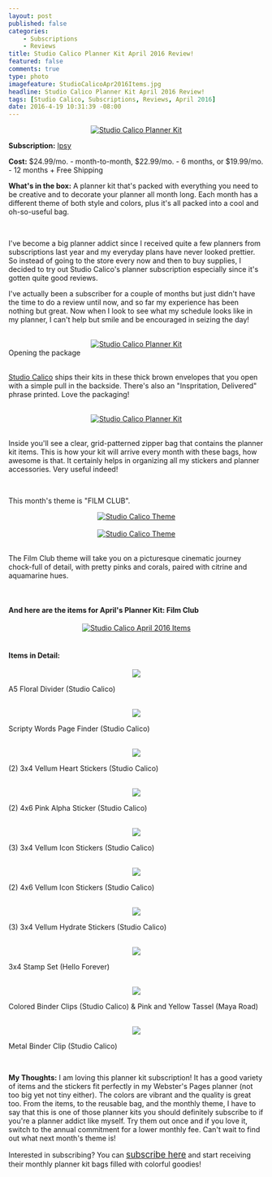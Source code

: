 ```yaml
---
layout: post
published: false
categories: 
    - Subscriptions
    - Reviews
title: Studio Calico Planner Kit April 2016 Review!
featured: false
comments: true
type: photo
imagefeature: StudioCalicoApr2016Items.jpg
headline: Studio Calico Planner Kit April 2016 Review!
tags: [Studio Calico, Subscriptions, Reviews, April 2016]
date: 2016-4-19 10:31:39 -08:00
---
```


<center><a href="http://www.studiocalico.com/kits/film-club/planner-kit/subscribe" target="_blank">
<img src="/images/StudioCalicoApr2016Package.jpg" border="0" style="border:none;max-width:100%;" alt="Studio Calico Planner Kit" />
</a></center>

<p><b>Subscription:</b> <a href="https://www.ipsy.com/new?refer=uns8d" target="_blank">Ipsy</a></p>
<p><b>Cost:</b> $24.99/mo. - month-to-month, $22.99/mo. - 6 months, or $19.99/mo. - 12 months + Free Shipping</p>
<p><b>What's in the box:</b> A planner kit that's packed with everything you need to be creative and to decorate your planner all month long. Each month has a different theme of both style and colors, plus it's all packed into a cool and oh-so-useful bag.</p>

<br>

<p>I've become a big planner addict since I received quite a few planners from subscriptions last year and my everyday plans have never looked prettier. So instead of going to the store every now and then to buy supplies, I decided to try out Studio Calico's planner subscription especially since it's gotten quite good reviews.</p>

<p>I've actually been a subscriber for a couple of months but just didn't have the time to do a review until now, and so far my experience has been nothing but great. Now when I look to see what my schedule looks like in my planner, I can't help but smile and be encouraged in seizing the day!</p>

<br>

<center><a href="http://www.studiocalico.com/kits/film-club/planner-kit/subscribe" target="_blank">
<img src="/images/StudioCalicoApr2016Package2.jpg" border="0" style="border:none;max-width:100%;" alt="Studio Calico Planner Kit" />
</a></center>
<figcaption>Opening the package</figcaption>

<br>

<p><a href="http://www.studiocalico.com/kits/film-club/planner-kit/subscribe" target="_blank">Studio Calico</a> ships their kits in these thick brown envelopes that you open with a simple pull in the backside. There's also an "Inspritation, Delivered" phrase printed. Love the packaging!</p>

<br>

<center><a href="http://www.studiocalico.com/kits/film-club/planner-kit/subscribe" target="_blank">
<img src="/images/StudioCalicoApr2016OpenPackage.jpg" border="0" style="border:none;max-width:100%;" alt="Studio Calico Planner Kit" />
</a></center>

<br>

<p>Inside you'll see a clear, grid-patterned zipper bag that contains the planner kit items. This is how your kit will arrive every month with these bags, how awesome is that. It certainly helps in organizing all my stickers and planner accessories. Very useful indeed!</p>

<br>

<p>This month's theme is "FILM CLUB".<p>

<center><a href="http://www.studiocalico.com/kits/film-club/planner-kit/subscribe" target="_blank">
<img src="/images/StudioCalicoApr2016Info.jpg" border="0" style="border:none;max-width:100%;" alt="Studio Calico Theme" />
</a></center>

<br>

<center><a href="http://www.studiocalico.com/kits/film-club/planner-kit/subscribe" target="_blank">
<img src="/images/StudioCalicoApr2016Info2.jpg" border="0" style="border:none;max-width:100%;" alt="Studio Calico Theme" />
</a></center>

<br>

<p>The Film Club theme will take you on a picturesque cinematic journey chock-full of detail, with pretty pinks and corals, paired with citrine and aquamarine hues.</p>

<br>

<H4> And here are the items for April's Planner Kit: Film Club</H4>

<center><a href="http://www.studiocalico.com/kits/film-club/planner-kit/subscribe" target="_blank">
<img src="/images/StudioCalicoApr2016Items.jpg" border="0" style="border:none;max-width:100%;" alt="Studio Calico April 2016 Items" />
</a></center>

<br>

<H4> Items in Detail:</H4>

<center><a href="http://www.studiocalico.com/kits/film-club/planner-kit/subscribe" target="_blank">
<img src="/images/StudioCalicoApr2016PlannerDivider.jpg" border="0" style="border:none;max-width:100%;" />
</a></center>

<DL>
<DT>A5 Floral Divider (Studio Calico)</DT>
</DL>

<br>

<center><a href="http://www.studiocalico.com/kits/film-club/planner-kit/subscribe" target="_blank">
<img src="/images/StudioCalicoApr2016PageFinder.jpg" border="0" style="border:none;max-width:100%;" />
</a></center>

<DL>
<DT>Scripty Words Page Finder (Studio Calico)</DT>
</DL>

<br>

<center><a href="http://www.studiocalico.com/kits/film-club/planner-kit/subscribe" target="_blank">
<img src="/images/StudioCalicoApr2016ColorTheoryTinyHeartsStickers.jpg" border="0" style="border:none;max-width:100%;" />
</a></center>

<DL>
<DT>(2) 3x4 Vellum Heart Stickers (Studio Calico)</DT>
</DL>

<br>

<center><a href="http://www.studiocalico.com/kits/film-club/planner-kit/subscribe" target="_blank">
<img src="/images/StudioCalicoApr2016AlphabetStickers.jpg" border="0" style="border:none;max-width:100%;" />
</a></center>

<DL>
<DT>(2) 4x6 Pink Alpha Sticker (Studio Calico)</DT>
</DL>

<br>

<center><a href="http://www.studiocalico.com/kits/film-club/planner-kit/subscribe" target="_blank">
<img src="/images/StudioCalicoApr2016HelloForeverIconStickers.jpg" border="0" style="border:none;max-width:100%;" />
</a></center>

<DL>
<DT>(3) 3x4 Vellum Icon Stickers (Studio Calico)</DT>
</DL>

<br>

<center><a href="http://www.studiocalico.com/kits/film-club/planner-kit/subscribe" target="_blank">
<img src="/images/StudioCalicoApr2016HelloForeverIconStickers.jpg" border="0" style="border:none;max-width:100%;" />
</a></center>

<DL>
<DT>(2) 4x6 Vellum Icon Stickers (Studio Calico)</DT>
</DL>

<br>

<center><a href="http://www.studiocalico.com/kits/film-club/planner-kit/subscribe" target="_blank">
<img src="/images/StudioCalicoApr2016HydrateStickers.jpg" border="0" style="border:none;max-width:100%;" />
</a></center>

<DL>
<DT>(3) 3x4 Vellum Hydrate Stickers (Studio Calico)</DT>
</DL>

<br>

<center><a href="http://www.studiocalico.com/kits/film-club/planner-kit/subscribe" target="_blank">
<img src="/images/StudioCalicoApr2016StampSet.jpg" border="0" style="border:none;max-width:100%;" />
</a></center>

<DL>
<DT>3x4 Stamp Set (Hello Forever)</DT>
</DL>

<br>

<center><a href="http://www.studiocalico.com/kits/film-club/planner-kit/subscribe" target="_blank">
<img src="/images/StudioCalicoApr2016ColoredBinderClipsPlannerTassels.jpg" border="0" style="border:none;max-width:100%;" />
</a></center>

<DL>
<DT>Colored Binder Clips (Studio Calico) & Pink and Yellow Tassel (Maya Road)</DT>
</DL>

<br>

<center><a href="http://www.studiocalico.com/kits/film-club/planner-kit/subscribe" target="_blank">
<img src="/images/StudioCalicoApr2016MetalBinderClip.jpg" border="0" style="border:none;max-width:100%;" />
</a></center>

<DL>
<DT>Metal Binder Clip (Studio Calico)</DT>
</DL>

<br>

<p><i class="icon-exclamation-sign"></i><b> My Thoughts:</b> I am loving this planner kit subscription! It has a good variety of items and the stickers fit perfectly in my Webster's Pages planner (not too big yet not tiny either). The colors are vibrant and the quality is great too. From the items, to the reusable bag, and the monthly theme, I have to say that this is one of those planner kits you should definitely subscribe to if you're a planner addict like myself. Try them out once and if you love it, switch to the annual commitment for a lower monthly fee. Can't wait to find out what next month's theme is!</p>

<p>Interested in subscribing? You can <a href="http://www.studiocalico.com/kits/film-club/planner-kit/subscribe" target="_blank"><big>subscribe here</big></a> and start receiving their monthly planner kit bags filled with colorful goodies!</p>
